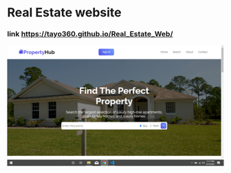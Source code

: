 # Real Estate website
### link https://tayo360.github.io/Real_Estate_Web/

![Real Estate](src\assets\Readme.png)
